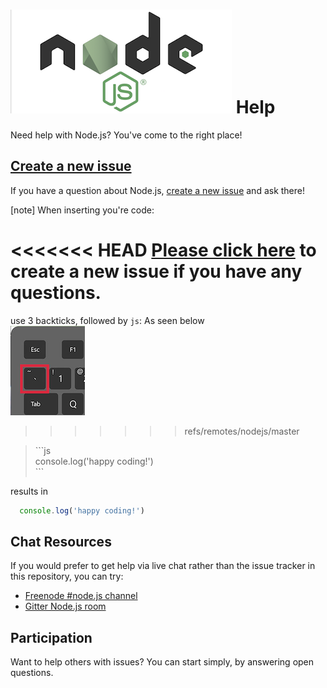 ![node-js](assets/Yo-node.png) Help
====

Need help with Node.js? You've come to the right place!

## [Create a new issue](https://github.com/nodejs/help/issues/new)

If you have a question about Node.js, [create a new issue](https://github.com/nodejs/help/issues/new)
and ask there!

[note] When inserting you're code:

<<<<<<< HEAD
[Please click here](https://github.com/nodejs/help/issues/new) to create a new issue if you have any questions.
=======
use 3 backticks, followed by `js`: As seen below  
![node-js](assets/backtick.png)
>>>>>>> refs/remotes/nodejs/master

<blockquote>```js<br>
console.log('happy coding!')<br>
```</blockquote>

results in
```js
  console.log('happy coding!')
```


## Chat Resources

If you would prefer to get help via live chat rather than the issue tracker in
this repository, you can try:

* [Freenode #node.js channel](https://webchat.freenode.net/?channels=node.js&uio=d4)
* [Gitter Node.js room](https://gitter.im/nodejs/node)

## Participation
Want to help others with issues? You can start simply, by answering open questions.
